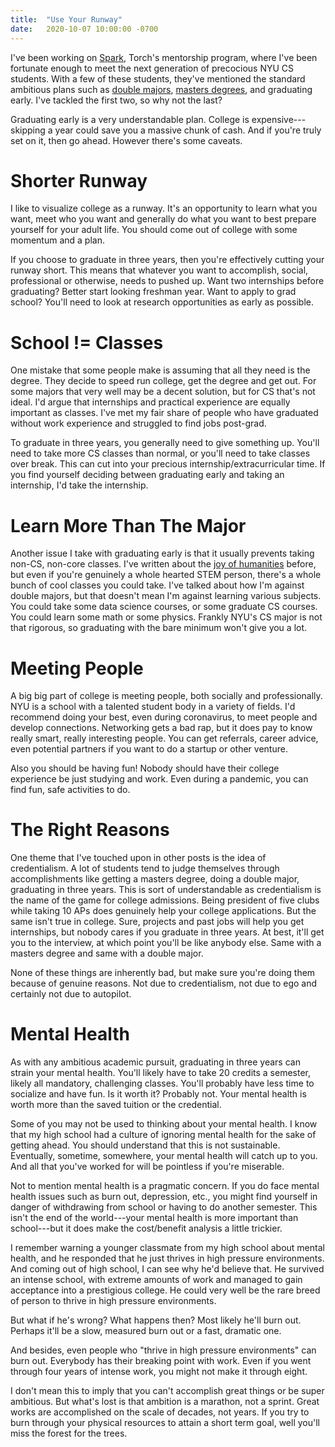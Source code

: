 ```yaml
---
title:  "Use Your Runway"
date:   2020-10-07 10:00:00 -0700
---
```


I've been working on [Spark](https://spark.torchnyu.com/), Torch's
mentorship program, where I've been fortunate enough to meet the next
generation of precocious NYU CS students. With a few of these
students, they've mentioned the standard ambitious plans such as
[double
majors](https://blog.torchnyu.com/2020/05/15/the-case-against-double-majors.html),
[masters
degrees](https://blog.torchnyu.com/2020/04/01/is-masters-worth-it.html),
and graduating early. I've tackled the first two, so why not the last?

Graduating early is a very understandable plan. College is
expensive---skipping a year could save you a massive chunk of
cash. And if you're truly set on it, then go ahead. However there's
some caveats.

# Shorter Runway

I like to visualize college as a runway. It's an opportunity to learn
what you want, meet who you want and generally do what you want to
best prepare yourself for your adult life. You should come out of
college with some momentum and a plan.

If you choose to graduate in three years, then you're effectively
cutting your runway short. This means that whatever you want to
accomplish, social, professional or otherwise, needs to pushed
up. Want two internships before graduating? Better start looking
freshman year. Want to apply to grad school? You'll need to look at
research opportunities as early as possible.

# School != Classes

One mistake that some people make is assuming that all they need is
the degree. They decide to speed run college, get the degree and get
out. For some majors that very well may be a decent solution, but for
CS that's not ideal. I'd argue that internships and practical
experience are equally important as classes. I've met my fair share of
people who have graduated without work experience and struggled to
find jobs post-grad.

To graduate in three years, you generally need to give something
up. You'll need to take more CS classes than normal, or you'll need to
take classes over break. This can cut into your precious
internship/extracurricular time. If you find yourself deciding between
graduating early and taking an internship, I'd take the internship.

# Learn More Than The Major

Another issue I take with graduating early is that it usually prevents
taking non-CS, non-core classes. I've written about the [joy of
humanities](https://blog.torchnyu.com/2020/07/08/humanities-and-cs.html)
before, but even if you're genuinely a whole hearted STEM person,
there's a whole bunch of cool classes you could take. I've talked
about how I'm against double majors, but that doesn't mean I'm against
learning various subjects. You could take some data science courses,
or some graduate CS courses. You could learn some math or some
physics. Frankly NYU's CS major is not that rigorous, so graduating
with the bare minimum won't give you a lot.

# Meeting People

A big big part of college is meeting people, both socially and
professionally. NYU is a school with a talented student body in a
variety of fields. I'd recommend doing your best, even during
coronavirus, to meet people and develop connections. Networking gets a
bad rap, but it does pay to know really smart, really interesting
people. You can get referrals, career advice, even potential partners
if you want to do a startup or other venture.

Also you should be having fun! Nobody should have their college
experience be just studying and work. Even during a pandemic, you can
find fun, safe activities to do.


# The Right Reasons

One theme that I've touched upon in other posts is the idea of
credentialism. A lot of students tend to judge themselves through
accomplishments like getting a masters degree, doing a double major,
graduating in three years. This is sort of understandable as
credentialism is the name of the game for college admissions. Being
president of five clubs while taking 10 APs does genuinely help your
college applications. But the same isn't true in college. Sure,
projects and past jobs will help you get internships, but nobody cares
if you graduate in three years. At best, it'll get you to the
interview, at which point you'll be like anybody else. Same with a
masters degree and same with a double major.

None of these things are inherently bad, but make sure you're doing
them because of genuine reasons. Not due to credentialism, not due to
ego and certainly not due to autopilot.

# Mental Health

As with any ambitious academic pursuit, graduating in three years can
strain your mental health. You'll likely have to take 20 credits a
semester, likely all mandatory, challenging classes. You'll probably
have less time to socialize and have fun. Is it worth it?  Probably
not. Your mental health is worth more than the saved tuition or the
credential.

Some of you may not be used to thinking about your mental health. I
know that my high school had a culture of ignoring mental health for
the sake of getting ahead. You should understand that this is not
sustainable. Eventually, sometime, somewhere, your mental health will
catch up to you. And all that you've worked for will be pointless if
you're miserable.

Not to mention mental health is a pragmatic concern. If you do face
mental health issues such as burn out, depression, etc., you might
find yourself in danger of withdrawing from school or having to do
another semester. This isn't the end of the world---your mental health
is more important than school---but it does make the cost/benefit
analysis a little trickier.

I remember warning a younger classmate from my high school about
mental health, and he responded that he just thrives in high pressure
environments. And coming out of high school, I can see why he'd
believe that. He survived an intense school, with extreme amounts of
work and managed to gain acceptance into a prestigious college. He
could very well be the rare breed of person to thrive in high pressure
environments.

But what if he's wrong? What happens then? Most likely he'll burn
out. Perhaps it'll be a slow, measured burn out or a fast, dramatic
one.

And besides, even people who "thrive in high pressure environments"
can burn out. Everybody has their breaking point with work. Even if
you went through four years of intense work, you might not make it
through eight.

I don't mean this to imply that you can't accomplish great things or
be super ambitious. But what's lost is that ambition is a marathon,
not a sprint. Great works are accomplished on the scale of decades,
not years. If you try to burn through your physical resources to
attain a short term goal, well you'll miss the forest for the trees.
